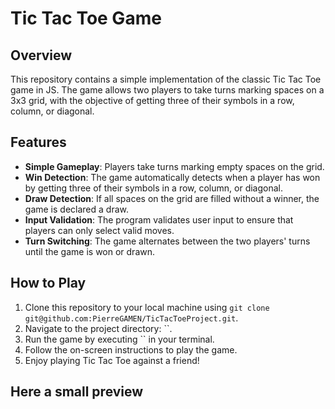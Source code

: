 # Tic Tac Toe Game

## Overview
This repository contains a simple implementation of the classic Tic Tac Toe game in JS. The game allows two players to take turns marking spaces on a 3x3 grid, with the objective of getting three of their symbols in a row, column, or diagonal.

## Features
- **Simple Gameplay**: Players take turns marking empty spaces on the grid.
- **Win Detection**: The game automatically detects when a player has won by getting three of their symbols in a row, column, or diagonal.
- **Draw Detection**: If all spaces on the grid are filled without a winner, the game is declared a draw.
- **Input Validation**: The program validates user input to ensure that players can only select valid moves.
- **Turn Switching**: The game alternates between the two players' turns until the game is won or drawn.

## How to Play
1. Clone this repository to your local machine using `git clone git@github.com:PierreGAMEN/TicTacToeProject.git`.
2. Navigate to the project directory: ``.
3. Run the game by executing `` in your terminal.
4. Follow the on-screen instructions to play the game.
5. Enjoy playing Tic Tac Toe against a friend!

## Here a small preview

